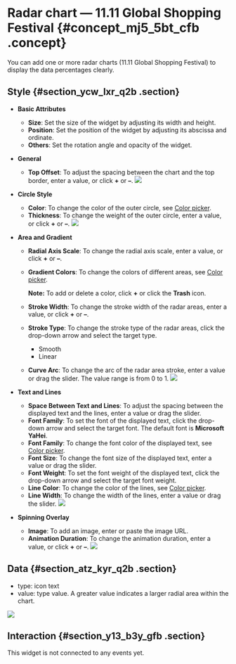 # Radar chart — 11.11 Global Shopping Festival {#concept_mj5_5bt_cfb .concept}

You can add one or more radar charts \(11.11 Global Shopping Festival\) to display the data percentages clearly.

## Style {#section_ycw_lxr_q2b .section}

-   **Basic Attributes**

    -   **Size**: Set the size of the widget by adjusting its width and height.
    -   **Position**: Set the position of the widget by adjusting its abscissa and ordinate.
    -   **Others**: Set the rotation angle and opacity of the widget.
-   **General**

    -   **Top Offset**: To adjust the spacing between the chart and the top border, enter a value, or click **+** or **–**.
    ![](http://static-aliyun-doc.oss-cn-hangzhou.aliyuncs.com/assets/img/21301/155808516911895_en-US.png)


-   **Circle Style**

    -   **Color**: To change the color of the outer circle, see [Color picker](EN-US_TP_17407.md#section_kdw_vj4_t2b).
    -   **Thickness**: To change the weight of the outer circle, enter a value, or click **+** or **–**.
    ![](http://static-aliyun-doc.oss-cn-hangzhou.aliyuncs.com/assets/img/21301/155808517611896_en-US.png)

-   **Area and Gradient**

    -   **Radial Axis Scale**: To change the radial axis scale, enter a value, or click **+** or **–**.
    -   **Gradient Colors**: To change the colors of different areas, see [Color picker](EN-US_TP_17407.md#section_kdw_vj4_t2b).

        **Note:** To add or delete a color, click **+** or click the **Trash** icon.

    -   **Stroke Width**: To change the stroke width of the radar areas, enter a value, or click **+** or **–**.
    -   **Stroke Type**: To change the stroke type of the radar areas, click the drop-down arrow and select the target type.
        -   Smooth
        -   Linear
    -   **Curve Arc**: To change the arc of the radar area stroke, enter a value or drag the slider. The value range is from 0 to 1.
    ![](http://static-aliyun-doc.oss-cn-hangzhou.aliyuncs.com/assets/img/21301/155808517611898_en-US.png)

-   **Text and Lines**

    -   **Space Between Text and Lines**: To adjust the spacing between the displayed text and the lines, enter a value or drag the slider.
    -   **Font Family**: To set the font of the displayed text, click the drop-down arrow and select the target font. The default font is **Microsoft YaHei**.
    -   **Font Family**: To change the font color of the displayed text, see [Color picker](EN-US_TP_17407.md#section_kdw_vj4_t2b).
    -   **Font Size**: To change the font size of the displayed text, enter a value or drag the slider.
    -   **Font Weight**: To set the font weight of the displayed text, click the drop-down arrow and select the target font weight.
    -   **Line Color**: To change the color of the lines, see [Color picker](EN-US_TP_17407.md#section_kdw_vj4_t2b).
    -   **Line Width**: To change the width of the lines, enter a value or drag the slider.
    ![](http://static-aliyun-doc.oss-cn-hangzhou.aliyuncs.com/assets/img/21301/155808517711899_en-US.png)

-   **Spinning Overlay**

    -   **Image**: To add an image, enter or paste the image URL.
    -   **Animation Duration**: To change the animation duration, enter a value, or click **+** or **–**.
    ![](http://static-aliyun-doc.oss-cn-hangzhou.aliyuncs.com/assets/img/21301/155808517711900_en-US.png)


## Data {#section_atz_kyr_q2b .section}

-   type: icon text
-   value: type value. A greater value indicates a larger radial area within the chart.

![](http://static-aliyun-doc.oss-cn-hangzhou.aliyuncs.com/assets/img/21301/155808517711926_en-US.png)

## Interaction {#section_y13_b3y_gfb .section}

This widget is not connected to any events yet.

